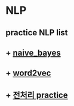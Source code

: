 # NLP
practice NLP list
--------------------------------
## + [naive_bayes](https://github.com/Jo-ad-fontes/NLP/blob/main/4w16d_/1_naive_bayes.ipynb) 

## + [word2vec](https://github.com/Jo-ad-fontes/NLP/blob/main/4w16d_/2_word2vec.ipynb)

## + [전처리 practice](https://github.com/Jo-ad-fontes/NLP/blob/main/4w16d_/NLP%201st)
